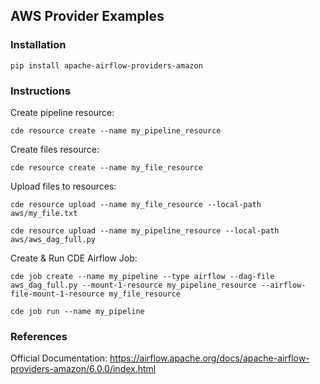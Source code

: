 ## AWS Provider Examples

### Installation

```
pip install apache-airflow-providers-amazon
```

### Instructions

Create pipeline resource:

```
cde resource create --name my_pipeline_resource   
```

Create files resource:

```
cde resource create --name my_file_resource
```

Upload files to resources:

```
cde resource upload --name my_file_resource --local-path aws/my_file.txt

cde resource upload --name my_pipeline_resource --local-path aws/aws_dag_full.py
```

Create & Run CDE Airflow Job:

```
cde job create --name my_pipeline --type airflow --dag-file aws_dag_full.py --mount-1-resource my_pipeline_resource --airflow-file-mount-1-resource my_file_resource

cde job run --name my_pipeline
```




### References

Official Documentation: https://airflow.apache.org/docs/apache-airflow-providers-amazon/6.0.0/index.html
